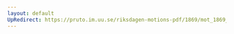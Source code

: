 ```yaml
---
layout: default
UpRedirect: https://pruto.im.uu.se/riksdagen-motions-pdf/1869/mot_1869__fk__26/mot_1869__fk__26-002.pdf
---
```

